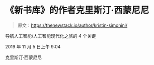 # 《新书库》的作者克里斯汀·西蒙尼尼

> 原文：<https://thenewstack.io/author/kristin-simonini/>

导航人工智能/人工智能现代化之旅的 4 个关键

2019 年 11 月 5 日上午 9:04

克里斯汀·西蒙尼尼